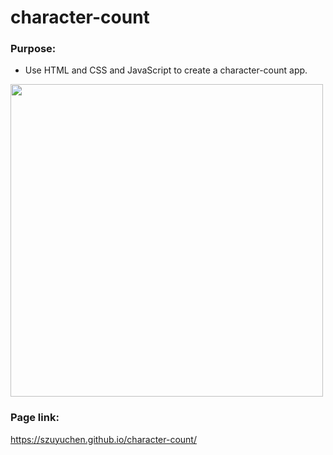 # character-count

### Purpose: 

- Use HTML and CSS and JavaScript to create a character-count app.

<img src="https://github.com/szuyuchen/character-count/blob/main/sample-image.png?raw=true" width=500>

### Page link:

https://szuyuchen.github.io/character-count/

